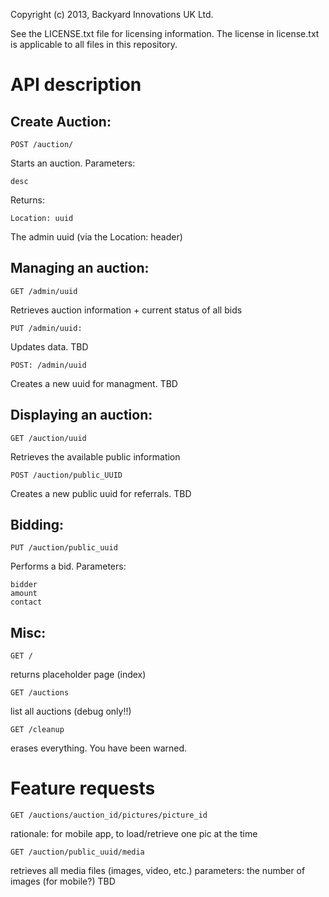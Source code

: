 Copyright (c) 2013,  Backyard Innovations UK Ltd.

See the LICENSE.txt file for licensing information.
The license in license.txt is applicable to all files in this
repository.

API description
===============

Create Auction:
---------------
    POST /auction/
Starts an auction. 
Parameters: 

    desc

Returns:

    Location: uuid

The admin uuid (via the Location: header)

Managing an auction:
--------------------

    GET /admin/uuid

Retrieves auction information + current status of all bids

    PUT /admin/uuid: 
    
Updates data. TBD

    POST: /admin/uuid 

Creates a new uuid for managment. TBD

Displaying an auction:
----------------------

    GET /auction/uuid
    
Retrieves the available public information

    POST /auction/public_UUID

Creates a new public uuid for referrals. TBD

Bidding:
--------

    PUT /auction/public_uuid

Performs a bid.  Parameters: 

    bidder
    amount
    contact


Misc:
-----

    GET /

returns placeholder page (index)

    GET /auctions

list all auctions (debug only!!)

    GET /cleanup

erases everything. You have been warned.


Feature requests
================

    GET /auctions/auction_id/pictures/picture_id
rationale: for mobile app, to load/retrieve one pic at the time

    GET /auction/public_uuid/media 

retrieves all media files (images, video, etc.)
parameters: the number of images (for mobile?)
TBD
